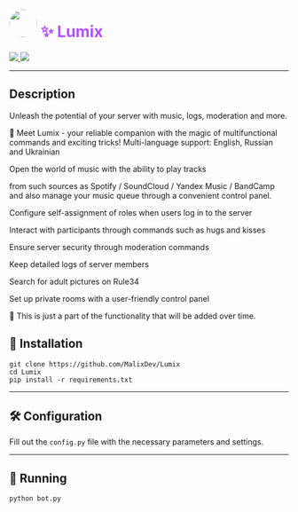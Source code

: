 <p align="light">
  <h1 align="light" style="color: #B64FFF"><img src="https://images-ext-2.discordapp.net/external/ssnOTmCkEAFHFskNH6QNxF-Pedh9IiDEjYccDOHzUpM/%3Fsize%3D1024/https/cdn.discordapp.com/avatars/1006946815050006539/a6c45c9b6ba2461a581269ce71595c4e.png" width="50" style="border-radius: 50px"> ✨ Lumix </h1>
  <p align="light">
    <a href="https://www.python.org/">
    	<img src="https://img.shields.io/badge/Python%203.11.7-pink.svg" />
    </a>
    <a href="https://discord.gg/dmAaJZS8XM">
	<img src="https://img.shields.io/discord/1130589089658306672.svg">
    </a>
  </p>
</p>

___

## Description
Unleash the potential of your server with music, logs, moderation and more.

🌟 Meet Lumix - your reliable companion with the magic of multifunctional commands and exciting tricks!
Multi-language support: English, Russian and Ukrainian

Open the world of music with the ability to play tracks

from such sources as Spotify / SoundCloud / Yandex Music / BandCamp and also manage your music queue through a convenient control panel.

Configure self-assignment of roles when users log in to the server

Interact with participants through commands such as hugs and kisses

Ensure server security through moderation commands

Keep detailed logs of server members

Search for adult pictures on Rule34

Set up private rooms with a user-friendly control panel

🌟 This is just a part of the functionality that will be added over time.

## 🔑 Installation
```
git clone https://github.com/MalixDev/Lumix
cd Lumix
pip install -r requirements.txt
```
___


## 🛠 Configuration
Fill out the `config.py` file with the necessary parameters and settings.

___


## 🚀 Running

```
python bot.py
```
